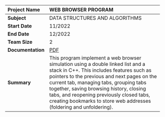|Project Name| WEB BROWSER PROGRAM|
| :---------------- | :--------|
| **Subject**    | DATA STRUCTURES AND ALGORITHMS|
| **Start Date**    | 11/2022|
| **End Date**      |12/2022|
| **Team Size**     |2|
| **Documentation**|[PDF](https://drive.google.com/file/d/1zBja2qe7Yb3JW0WLjJjqOMmbtDx_AJcu/view?usp=sharing)|
| **Summary**       |This program implement a web browser simulation using a double linked list and a stack in C++. This includes features such as pointers to the previous and next pages on the current tab, managing tabs, grouping tabs together, saving browsing history, closing tabs, and reopening previously closed tabs, creating bookmarks to store web addresses (foldering and unfoldering).|
